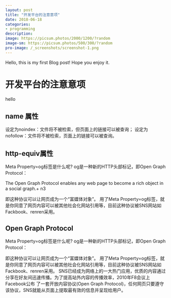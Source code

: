 ```yaml
---
layout: post
title: "开发平台的注意意项"
date: 2018-06-18
categories:
- programming
description:
image: https://picsum.photos/2000/1200/?random
image-sm: https://picsum.photos/500/300/?random
pro-image: /_screenshots/screenshot-1.png
---
```


Hello, this is my first Blog post! Hope you enjoy it.

<h1>开发平台的注意意项</h1>
hello

<h2>name 属性</h2>
设定为noindex：文件将不被检索，但页面上的链接可以被查询；
设定为nofollow：文件将不被检索，页面上的链接可以被查询。

<h2>http-equiv属性</h2>
Meta Property=og标签是什么呢?
og是一种新的HTTP头部标记，即Open Graph Protocol：

The Open Graph Protocol enables any web page to become a rich object in a social graph.+ n3 

即这种协议可以让网页成为一个“富媒体对象”。
用了Meta Property=og标签，就是你同意了网页内容可以被其他社会化网站引用等，目前这种协议被SNS网站如Fackbook、renren采用。


<h2>Open Graph Protocol</h2>
Meta Property=og标签是什么呢?
og是一种新的HTTP头部标记，即Open Graph Protocol：

即这种协议可以让网页成为一个“富媒体对象”。
用了Meta Property=og标签，就是你同意了网页内容可以被其他社会化网站引用等，目前这种协议被SNS网站如Fackbook、renren采用。
SNS已经成为网络上的一大热门应用，优质的内容通过分享在好友间迅速传播。为了提高站外内容的传播效率，2010年F8会议上Facebook公布 了一套开放内容协议(Open Graph Protocol)，任何网页只要遵守该协议，SNS就能从页面上提取最有效的信息并呈现给用户。
